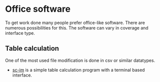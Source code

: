 # Office software

To get work done many people prefer office-like software.
There are numerous possibilities for this.
The software can vary in coverage and interface type.

## Table calculation

One of the most used file modification is done in csv or similar datatypes.

- [sc-im](sc-im.md) is a simple table calculation program with a terminal based interface.


